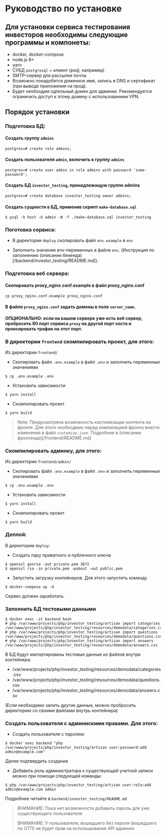 # Руководство по установке

## Для установки сервиса тестирования инвесторов необходимы следующие программы и компонеты:

- docker, docker-compose
- node.js 8+
- yarn
- СУБД `postgresql` + клиент (psql, например)
- SMTP-сервер для рассылки почты
- Возможно понадобятся доменное имя, запись в DNS и сертификат (при выводе приложения на прод).
- Будет необходим одтельный домен для админки. Рекомендуется ограничить доступ к этому домену с использованием VPN. 

## Порядок установки

### Подготовка БД:

#### Создать группу `admins`

```
postgres=# create role admins;
```

#### Создать пользователя `admin`, включить в группу `admins`

```
postgres=# create user admin in role admins with password 'some-password';
```

#### Создать БД `investor_testing`, принадлежащую группе admins

```
postgres=# create database investor_testing owner admins;
```

#### Создать сущности в БД, применив скрипт `make-database.sql`

```
$ psql -h host -U admin -W -f ./make-database.sql investor_testing
```

### Поготовка сервиса:

- В директории `deploy` скопировать файл `env.example` в `env`

- Заполнить значения env-переменных в файле `env`. (Инструкция по заполнению (описании бекенда)[/backend/investor_testing/README.md]).

### Подготовка веб сервера:

#### Скопировать proxy_nginx.conf.example в файл proxy_nginx.conf

```
cp proxy_nginx.conf.example proxy_nginx.conf 
```

#### В файле `proxy_nginx.conf` задать домены в поле `server_name`.

#### ОПЦИОНАЛЬНО: если на вашем сервере уже есть веб сервер, пробросить 80 порт сервиса `proxy` на другой порт хоста и проксировать трафик на этот порт.

### В директории `frontend` скомпилировать проект, для этого:

Из директории `frontend/`

-  Скопировать файл `.env.example` в файл `.env` и заполнить переменные значениями

```
$ cp .env.example .env
```

- Установить зависимости

```
$ yarn install
```

- Скомпилировать проект

```
$ yarn build
```

> Note: Предусмотрена возможность кастомизации контента на фронте. Для этого необходимо перед компиляцией фронта внести изменения в файл `customize.json`. Подробнее в (описании фронтенда)[/frontend/README.md]

### Скомпилировать админку, для этого:

Из директории `frontend/admin/`

-  Скопировать файл `.env.example` в файл `.env` и заполнить переменные значениями

```
$ cp .env.example .env
```

- Установить зависимости

```
$ yarn install
```

- Скомпилировать проект

```
$ yarn build
```

### Деплой:

В директории `deploy`:

- Создать пару приватного и публичного ключа

```
$ openssl genrsa -out private.pem 3072
$ openssl rsa -in private.pem -pubout -out public.pem
```

- Запустить загрузку контейнеров. Для этого запустить команду

```
$ docker-compose up -d
```

Сервис должен заработать.

### Заполнить БД тестовыми данными

```
$ docker exec -it backend bash
# php /var/www/projects/php/investor_testing/artisan import categories /var/www/projects/php/investor_testing/resources/demodata/categories.csv
# php /var/www/projects/php/investor_testing/artisan import questions /var/www/projects/php/investor_testing/resources/demodata/questions.csv
# php /var/www/projects/php/investor_testing/artisan import answers /var/www/projects/php/investor_testing/resources/demodata/answers.csv
```

В БД будут импортированы тестовые данные из файлов внутри контейнера:

- /var/www/projects/php/investor_testing/resources/demodata/categories.csv
- /var/www/projects/php/investor_testing/resources/demodata/questions.csv
- /var/www/projects/php/investor_testing/resources/demodata/answers.csv

(Если необходимо залить другие данные, можно пробросить директорию со своими файлами внутрь контейнера)

### Создать пользователя с админискими правами. Для этого:

- Создать пользователя с паролем:

```
$ docker exec backend "php /var/www/projects/php/investor_testing/artisan user:password:add admin@example.com"
```

Далее подтвердить создание

- Добавить роль администратора к существующей учетной записи можно при помощи следующей команды:

```
$ php /var/www/projects/php/investor_testing/artisan user:role:add admin@example.com admin
```

Подробнее читайте в `backend/investor_testing/README.md`

> ВНИМАНИЕ: Пока нет возможности добавить пароль для уже существующего пользователя
> 
> ВНИМАНИЕ: У пользователя, вошедшего без пароля (вошедшего по ОТП) не будет прав на испольщование API админки


